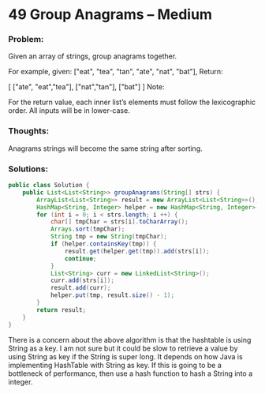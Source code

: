 # 49  Group Anagrams – Medium


### Problem:



Given an array of strings, group anagrams together.

For example, given: ["eat", "tea", "tan", "ate", "nat", "bat"],
Return:

[
  ["ate", "eat","tea"],
  ["nat","tan"],
  ["bat"]
]
Note:

For the return value, each inner list’s elements must follow the lexicographic order.
All inputs will be in lower-case.

### Thoughts:



Anagrams strings will become the same string after sorting.


### Solutions:


```java
public class Solution {
    public List<List<String>> groupAnagrams(String[] strs) {
        ArrayList<List<String>> result = new ArrayList<List<String>>();
        HashMap<String, Integer> helper = new HashMap<String, Integer>();
        for (int i = 0; i < strs.length; i ++) {
            char[] tmpChar = strs[i].toCharArray();
            Arrays.sort(tmpChar);
            String tmp = new String(tmpChar);
            if (helper.containsKey(tmp)) {
                result.get(helper.get(tmp)).add(strs[i]);
                continue;
            }
            List<String> curr = new LinkedList<String>();
            curr.add(strs[i]);
            result.add(curr);
            helper.put(tmp, result.size() - 1);
        }
        return result;
    }
}
```
There is a concern about the above algorithm is that the hashtable is using String as a key. I am not sure but it could be slow to retrieve a value by using String as key if the String is super long. It depends on how Java is implementing HashTable with String as key. If this is going to be a bottleneck of performance, then use a hash function to hash a String into a integer.